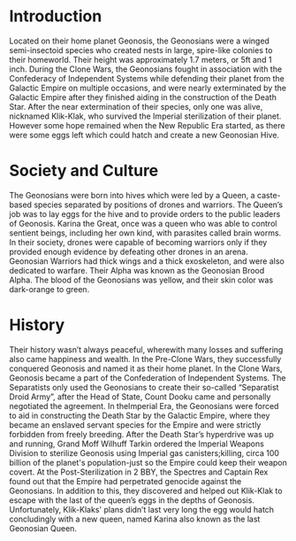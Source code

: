 # Introduction

Located on their home planet Geonosis, the Geonosians were a winged semi-insectoid species who created nests in large, spire-like colonies to their homeworld.
Their height was approximately 1.7 meters, or 5ft and 1 inch.
During the Clone Wars, the Geonosians fought in association with the Confederacy of Independent Systems while defending their planet from the Galactic Empire on multiple occasions, and were nearly exterminated by the Galactic Empire after they finished aiding in the construction of the Death Star.
After the near extermination of their species, only one was alive, nicknamed Klik-Klak, who survived the Imperial sterilization of their planet.
However some hope remained when the New Republic Era started, as there were some eggs left which could hatch and create a new Geonosian Hive.

# Society and Culture

The Geonosians were born into hives which were led by a Queen, a caste-based species separated by positions of drones and warriors.
The Queen’s job was to lay eggs for the hive and to provide orders to the public leaders of Geonosis.
Karina the Great, once was a queen who was able to control sentient beings, including her own kind, with parasites called brain worms.
In their society, drones were capable of becoming warriors only if they provided enough evidence by defeating other drones in an arena.
Geonosian Warriors had thick wings and a thick exoskeleton, and were also dedicated to warfare.
Their Alpha was known as the Geonosian Brood Alpha.
The blood of the Geonosians was yellow, and their skin color was dark-orange to green.

# History

Their history wasn’t always peaceful, wherewith many losses and suffering also came happiness and wealth.
In the Pre-Clone Wars, they successfully conquered Geonosis and named it as their home planet.
In the Clone Wars, Geonosis became a part of the Confederation of Independent Systems.
The Separatists only used the Geonosians to create their so-called “Separatist Droid Army”, after the Head of State, Count Dooku came and personally negotiated the agreement.
In theImperial Era, the Geonosians were forced to aid in constructing the Death Star by the Galactic Empire, where they became an enslaved servant species for the Empire and were strictly forbidden from freely breeding.
After the Death Star’s hyperdrive was up and running, Grand Moff Wilhuff Tarkin ordered the Imperial Weapons Division to sterilize Geonosis using  Imperial gas canisters;killing, circa 100 billion of the planet's population-just so the Empire could keep their weapon covert.
At the Post-Sterilization in 2 BBY, the Spectres and Captain Rex found out that the Empire had perpetrated genocide against the Geonosians.
In addition to this, they discovered and helped out Klik-Klak to escape with the last of the queen’s eggs in the depths of Geonosis.
Unfortunately, Klik-Klaks' plans didn’t last very long the egg would hatch concludingly with a new queen, named Karina also known as the last Geonosian Queen.
